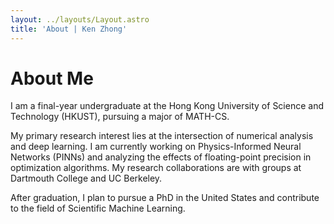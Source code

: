 ```yaml
---
layout: ../layouts/Layout.astro
title: 'About | Ken Zhong'
---
```


<main class="max-w-4xl mx-auto px-6">
  <h1 class="text-4xl font-bold">About Me</h1>
  <p class="mt-4 text-lg text-neutral-600">
    I am a final-year undergraduate at the Hong Kong University of Science and Technology (HKUST), pursuing a major of MATH-CS.
  </p>
  <p class="mt-4 text-lg text-neutral-600">
    My primary research interest lies at the intersection of numerical analysis and deep learning. I am currently working on Physics-Informed Neural Networks (PINNs) and analyzing the effects of floating-point precision in optimization algorithms. My research collaborations are with groups at Dartmouth College and UC Berkeley.
  </p>
  <p class="mt-4 text-lg text-neutral-600">
    After graduation, I plan to pursue a PhD in the United States and contribute to the field of Scientific Machine Learning.
  </p>
</main>
